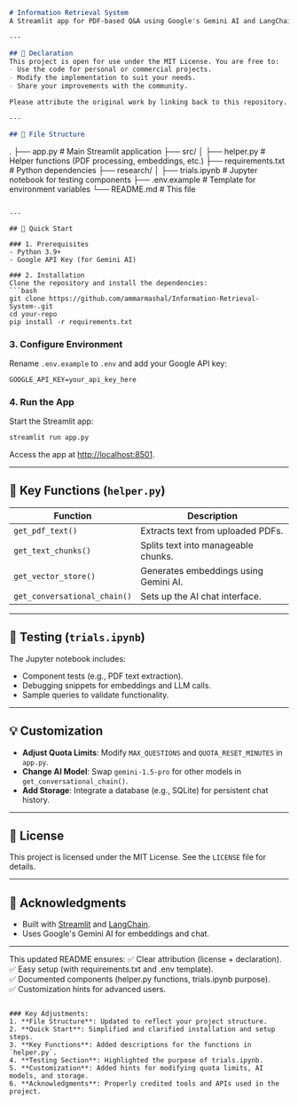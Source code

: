 ```markdown
# Information Retrieval System  
A Streamlit app for PDF-based Q&A using Google's Gemini AI and LangChain.

---

## 📌 Declaration
This project is open for use under the MIT License. You are free to:
- Use the code for personal or commercial projects.
- Modify the implementation to suit your needs.
- Share your improvements with the community.

Please attribute the original work by linking back to this repository.

---

## 📂 File Structure
```
.
├── app.py               # Main Streamlit application
├── src/
│   ├── helper.py        # Helper functions (PDF processing, embeddings, etc.)
├── requirements.txt     # Python dependencies
├── research/
│   ├── trials.ipynb     # Jupyter notebook for testing components
├── .env.example         # Template for environment variables
└── README.md            # This file
```

---

## 🚀 Quick Start

### 1. Prerequisites
- Python 3.9+
- Google API Key (for Gemini AI)

### 2. Installation
Clone the repository and install the dependencies:
```bash
git clone https://github.com/ammarmashal/Information-Retrieval-System-.git
cd your-repo
pip install -r requirements.txt
```

### 3. Configure Environment
Rename `.env.example` to `.env` and add your Google API key:
```env
GOOGLE_API_KEY=your_api_key_here
```

### 4. Run the App
Start the Streamlit app:
```bash
streamlit run app.py
```
Access the app at [http://localhost:8501](http://localhost:8501).

---

## 🔧 Key Functions (`helper.py`)
| Function                  | Description                                      |
|---------------------------|--------------------------------------------------|
| `get_pdf_text()`          | Extracts text from uploaded PDFs.                |
| `get_text_chunks()`       | Splits text into manageable chunks.              |
| `get_vector_store()`      | Generates embeddings using Gemini AI.            |
| `get_conversational_chain()` | Sets up the AI chat interface.                 |

---

## 🧪 Testing (`trials.ipynb`)
The Jupyter notebook includes:
- Component tests (e.g., PDF text extraction).
- Debugging snippets for embeddings and LLM calls.
- Sample queries to validate functionality.

---

## 💡 Customization
- **Adjust Quota Limits**: Modify `MAX_QUESTIONS` and `QUOTA_RESET_MINUTES` in `app.py`.
- **Change AI Model**: Swap `gemini-1.5-pro` for other models in `get_conversational_chain()`.
- **Add Storage**: Integrate a database (e.g., SQLite) for persistent chat history.

---

## 📜 License
This project is licensed under the MIT License. See the `LICENSE` file for details.

---

## 🙏 Acknowledgments
- Built with [Streamlit](https://streamlit.io/) and [LangChain](https://langchain.com/).
- Uses Google's Gemini AI for embeddings and chat.

---

This updated README ensures:
✅ Clear attribution (license + declaration).  
✅ Easy setup (with requirements.txt and .env template).  
✅ Documented components (helper.py functions, trials.ipynb purpose).  
✅ Customization hints for advanced users.
```

### Key Adjustments:
1. **File Structure**: Updated to reflect your project structure.
2. **Quick Start**: Simplified and clarified installation and setup steps.
3. **Key Functions**: Added descriptions for the functions in `helper.py`.
4. **Testing Section**: Highlighted the purpose of trials.ipynb.
5. **Customization**: Added hints for modifying quota limits, AI models, and storage.
6. **Acknowledgments**: Properly credited tools and APIs used in the project.